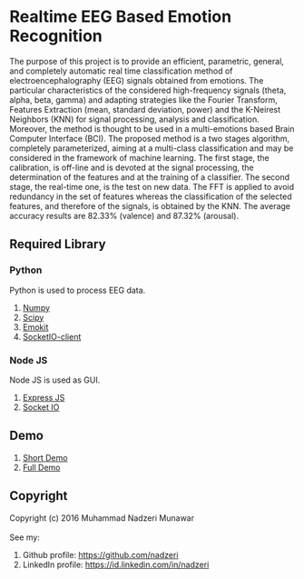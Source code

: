 # Realtime EEG Based Emotion Recognition
The purpose of this project is to provide an efficient, parametric, general, and completely automatic real time classification method of electroencephalography (EEG) signals obtained from emotions. The particular characteristics of the considered high-frequency signals (theta, alpha, beta, gamma) and adapting strategies like the Fourier Transform, Features Extraction (mean, standard deviation, power) and the K-Neirest Neighbors (KNN) for signal processing, analysis and classification. Moreover, the method is thought to be used in a multi-emotions based Brain Computer Interface (BCI). The proposed method is a two stages algorithm, completely parameterized, aiming at a multi-class classification and may be considered in the framework of machine learning. The first stage, the calibration, is off-line and is devoted at the signal processing, the determination of the features and at the training of a classifier. The second stage, the real-time one, is the test on new data. The FFT is applied to avoid redundancy in the set of features whereas the classification of the selected features, and therefore of the signals, is obtained by the KNN. The average accuracy results are 82.33% (valence) and 87.32% (arousal).
## Required Library
### Python
Python is used to process EEG data.<br>
1. [Numpy](http://docs.scipy.org/doc/numpy-1.10.0/user/whatisnumpy.html)<br>
2. [Scipy](https://pypi.python.org/pypi/scipy)<br>
3. [Emokit](https://github.com/openyou/emokit/tree/13512c5e078d0ff321709a31f19377fc9b7e18a1)<br>
4. [SocketIO-client](https://pypi.python.org/pypi/socketIO-client)<br>
### Node JS
Node JS is used as GUI.<br>
1. [Express JS](http://expressjs.com/)<br>
2. [Socket IO](http://socket.io/)<br>
## Demo
1. [Short Demo](https://www.youtube.com/watch?v=KeG1tCxhorI)<br>
2. [Full Demo](https://www.youtube.com/watch?v=wC_b8NNXI3U)<br>

## Copyright
Copyright (c) 2016 Muhammad Nadzeri Munawar<br><br>
See my:<br>
1. Github profile: https://github.com/nadzeri<br>
2. LinkedIn profile: https://id.linkedin.com/in/nadzeri<br>
